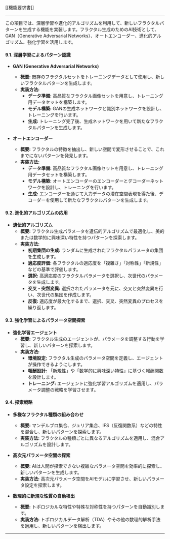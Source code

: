 [[機能要求書]]
***

この項目では、深層学習や進化的アルゴリズムを利用して、新しいフラクタルパターンを生成する機能を実装します。フラクタル生成のためのAI技術として、GAN（Generative Adversarial Networks）、オートエンコーダー、進化的アルゴリズム、強化学習を活用します。

#### 9.1. 深層学習によるパターン認識

- **GAN (Generative Adversarial Networks)**
  - **概要:** 既存のフラクタルセットをトレーニングデータとして使用し、新しいフラクタルパターンを生成します。
  - **実装方法:**
    - **データ準備:** 高品質なフラクタル画像セットを用意し、トレーニング用データセットを構築します。
    - **モデル構築:** GANの生成ネットワークと識別ネットワークを設計し、トレーニングを行います。
    - **生成:** トレーニング完了後、生成ネットワークを用いて新たなフラクタルパターンを生成します。

- **オートエンコーダー**
  - **概要:** フラクタルの特徴を抽出し、新しい空間で変形させることで、これまでにないパターンを発見します。
  - **実装方法:**
    - **データ準備:** 高品質なフラクタル画像セットを用意し、トレーニング用データセットを構築します。
    - **モデル構築:** オートエンコーダーのエンコーダーとデコーダーネットワークを設計し、トレーニングを行います。
    - **生成:** エンコーダーを通じて入力データの潜在空間表現を得た後、デコーダーを使用して新たなフラクタルパターンを生成します。

#### 9.2. 進化的アルゴリズムの応用

- **遺伝的アルゴリズム**
  - **概要:** フラクタル生成パラメータを遺伝的アルゴリズムで最適化し、美的または数学的に興味深い特性を持つパターンを探索します。
  - **実装方法:**
    - **初期集団の生成:** ランダムに生成されたフラクタルパラメータの集団を生成します。
    - **適応度評価:** 各フラクタルの適応度を「複雑さ」「対称性」「新規性」などの基準で評価します。
    - **選択:** 高適応度のフラクタルパラメータを選択し、次世代のパラメータを生成します。
    - **交叉・突然変異:** 選択されたパラメータを元に、交叉と突然変異を行い、次世代の集団を作成します。
    - **反復:** 適応度が最大化するまで、選択、交叉、突然変異のプロセスを繰り返します。

#### 9.3. 強化学習によるパラメータ空間探索

- **強化学習エージェント**
  - **概要:** フラクタル生成のエージェントが、パラメータを調整する行動を学習し、新しいパターンを探索します。
  - **実装方法:**
    - **環境設定:** フラクタル生成のパラメータ空間を定義し、エージェントが操作できるようにします。
    - **報酬設計:** 「新規性」や「数学的に興味深い特性」に基づく報酬関数を設計します。
    - **トレーニング:** エージェントに強化学習アルゴリズムを適用し、パラメータ調整の戦略を学習させます。

#### 9.4. 探索戦略

- **多様なフラクタル種類の組み合わせ**
  - **概要:** マンデルブロ集合、ジュリア集合、IFS（反復関数系）などの特性を混合し、新しいパターンを探索します。
  - **実装方法:** フラクタルの種類ごとに異なるアルゴリズムを適用し、混合アルゴリズムを設計します。

- **高次元パラメータ空間の探索**
  - **概要:** AIは人間が探索できない複雑なパラメータ空間を効率的に探索し、新しいパターンを生成します。
  - **実装方法:** 高次元パラメータ空間をAIモデルに学習させ、新しいパラメータ設定を探索します。

- **数理的に新規な性質の自動検出**
  - **概要:** トポロジカルな特性や特殊な対称性を持つパターンを自動識別します。
  - **実装方法:** トポロジカルデータ解析（TDA）やその他の数理的解析手法を適用し、新しいパターンを検出します。

---

